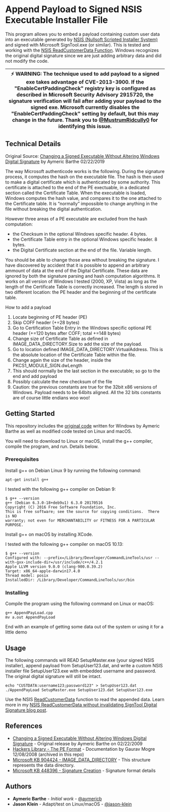 # Append Payload to Signed NSIS Executable Installer File

This program allows you to embed a payload containing custom user data into an executable generated by [NSIS (Nullsoft Scripted Installer System)](http://nsis.sourceforge.net/) and signed with Microsoft SignTool.exe (or similar). This is tested and working with the [NSIS ReadCustomerData Function](http://nsis.sourceforge.net/ReadCustomerData). Windows recognizes the original digital signature since we are just adding arbitrary data and did not modify the code.

| :zap:        WARNING: The technique used to add payload to a signed exe takes advantage of CVE-2013-3900. If the "EnableCertPaddingCheck" registry key is configured as described in Microsoft Security Advisory 2915720, the signature verification will fail after adding your payload to the signed exe. Microsoft currently disables the "EnableCertPaddingCheck" setting by default, but this may change in the future. Thank you to [@MustrumRidcully0](https://github.com/MustrumRidcully0) for identifying this issue.   |
|-----------------------------------------|

## Technical Details

Original Source: [Changing a Signed Executable Without Altering Windows Digital Signature](https://blog.barthe.ph/2009/02/22/change-signed-executable/) by Aymeric Barthe 02/22/2019

The way Microsoft authenticode works is the following. During the signature process, it computes the hash on the executable file. The hash is then used to make a digital certificate which is authenticated by some authority. This certificate is attached to the end of the PE exectuable, in a dedicated section called the Certificate Table. When the executable is loaded, Windows computes the hash value, and compares it to the one attached to the Certificate table. It is “normally” impossible to change anything in the file without breaking the digital authentication.

However three areas of a PE executable are excluded from the hash computation:

* the Checksum in the optional Windows specific header. 4 bytes.
* the Certificate Table entry in the optional Windows specific header. 8 bytes.
* the Digital Certificate section at the end of the file. Variable length.

You should be able to change those area without breaking the signature. I have discovered by accident that it is possible to append an arbitrary ammount of data at the end of the Digital Certificate. These data are ignored by both the signature parsing and hash computation algorithms. It works on all version of Windows I tested (2000, XP, Vista) as long as the length of the Certificate Table is correctly increased. The length is stored in two different location: the PE header and the beginning of the certificate table.

How to add a payload

1. Locate beginning of PE header (PE)
1. Skip COFF header (+=28 bytes)
1. Go to Certification Table Entry in the Windows specific optional PE header (+=120 bytes after COFF; total +=148 bytes)
1. Change size of Certificate Table as defined in IMAGE_DATA_DIRECTORY.Size to add the size of the payload.
1. Go to location defined IMAGE_DATA_DIRECTORY.VirtualAddress. This is the absolute location of the Certificate Table within the file.
1. Change again the size of the header, inside the PKCS1_MODULE_SIGN.dwLength
1. This should normally be the last section in the executable; so go to the end and add payload
1. Possibly calculate the new checksum of the file
1. Caution: the previous constants are true for the 32bit x86 versions of Windows. Payload needs to be 64bits aligned. All the 32 bits constants are of course little endians woo woo!


## Getting Started

This repository includes the [original code]() written for Windows by Aymeric Barthe as well as modified code tested on Linux and macOS.

You will need to download to Linux or macOS, install the g++ compiler, compile the program, and run. Details below.


### Prerequisites

Install g++ on Debian Linux 9 by running the following command:

```
apt-get install g++
```

I tested with the following g++ compiler on Debian 9:

```
$ g++ --version
g++ (Debian 6.3.0-18+deb9u1) 6.3.0 20170516
Copyright (C) 2016 Free Software Foundation, Inc.
This is free software; see the source for copying conditions.  There is NO
warranty; not even for MERCHANTABILITY or FITNESS FOR A PARTICULAR PURPOSE.
```

Install g++ on macOS by installing XCode.

I tested with the following g++ compiler on macOS 10.13:

```
$ g++ --version
Configured with: --prefix=/Library/Developer/CommandLineTools/usr --with-gxx-include-dir=/usr/include/c++/4.2.1
Apple LLVM version 9.0.0 (clang-900.0.39.2)
Target: x86_64-apple-darwin17.4.0
Thread model: posix
InstalledDir: /Library/Developer/CommandLineTools/usr/bin
```


### Installing

Compile the program using the following command on Linux or macOS:

```
g++ AppendPayLoad.cpp
mv a.out AppendPayLoad
```

End with an example of getting some data out of the system or using it for a little demo


## Usage

The following commands will READ SetupMaster.exe (your signed NSIS installer), append payload from SetupUser123.dat, and write a custom NSIS installer file SetupUser123.exe with embedded username and password. The original digital signature will still be intact.

```
echo "CUSTDATA:username123;password123" > SetupUser123.dat
./AppendPayLoad SetupMaster.exe SetupUser123.dat SetupUser123.exe
```

Use the NSIS [ReadCustomerData](http://nsis.sourceforge.net/ReadCustomerData) function to read the appended data. Learn more in my [NSIS ReadCustomerData without invalidating SignTool Digital Signature blog post](https://jrklein.com/2018/03/25/nsis-readcustomerdata-without-invalidating-signtool-digital-signature/).

## References

* [Changing a Signed Executable Without Altering Windows Digital Signature](https://blog.barthe.ph/2009/02/22/change-signed-executable/) - Original release by Aymeric Barthe on 02/22/2009
* [Hackers Library - The PE Format](http://www.thehackerslibrary.com/?p=377) - Documentation by Gaurav Mogre 12/08/2008 (archived in this repo)
* [Microsoft KB 904424 - IMAGE_DATA_DIRECTORY](http://msdn.microsoft.com/en-us/library/ms904424.aspx) - This structure represents the data directory.
* [Microsoft KB 448396 - Signature Creation](http://msdn.microsoft.com/en-us/library/aa448396.aspx) - Signature format details

## Authors

* **Aymeric Barthe** - *Initial work* - [@aymericb](https://github.com/aymericb)
* **Jason Klein** - Adapt/test on Linux/macOS - [@jason-klein](https://github.com/jason-klein/)
